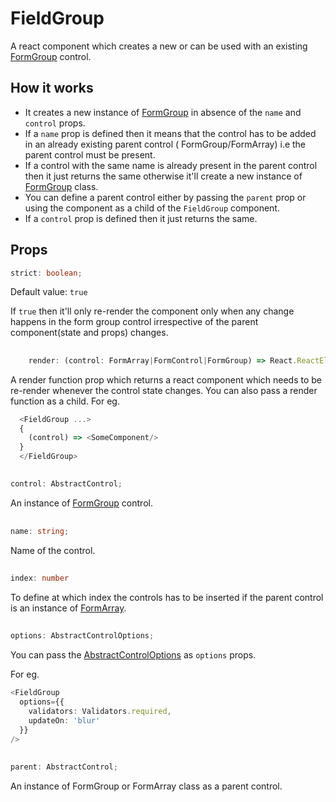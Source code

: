 
# FieldGroup
A react component which creates a new or can be used with an existing [FormGroup](FormGroup.md) control.

## How it works
 - It creates a new instance of [FormGroup](FormGroup.md) in absence of the `name` and `control` props.
 - If a `name` prop is defined then it means that the control has to be added in an already existing parent control (  FormGroup/FormArray) i.e the parent control must be present.
 - If a control with the same name is already present in the parent control then it just returns the same otherwise it'll create a new instance of [FormGroup](FormGroup.md) class. 
 - You can define a parent control either by passing the `parent` prop or using the component as a child of the `FieldGroup` component.
 - If a `control` prop is defined then it just returns the same.


## Props
```ts
strict: boolean;
```
Default value: `true`

If `true` then it'll only re-render the component only when any change happens in the form group control irrespective of the parent component(state and props) changes.

##

```ts
    render: (control: FormArray|FormControl|FormGroup) => React.ReactElement<any>|React.ReactElement<any>[];
```
A render function prop which returns a react component which needs to be re-render whenever the control state changes.
You can also pass a render function as a child.
For eg.

```ts
  <FieldGroup ...>
  {
    (control) => <SomeComponent/>
  }
  </FieldGroup>
```

##
```ts
control: AbstractControl;
```
An instance of [FormGroup](FormGroup.md) control.

##
```ts
name: string;
```
Name of the control.

##
```ts
index: number
```
To define at which index the controls has to be inserted if the parent control is an instance of [FormArray](FormArray.md).

##
```ts
options: AbstractControlOptions;
```
You can pass the [AbstractControlOptions](AbstractControlOptions.md) as `options` props.

For eg.

```ts
<FieldGroup
  options={{
    validators: Validators.required,
    updateOn: 'blur'
  }}
/>
```

##
```ts
parent: AbstractControl;
```
An instance of FormGroup or FormArray class as a parent control.
